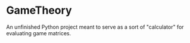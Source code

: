 # GameTheory

An unfinished Python project meant to serve as a sort of "calculator" for evaluating game matrices.
